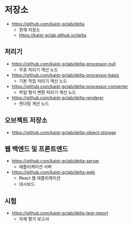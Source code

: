 # 저장소

- <https://github.com/kaist-gclab/delta>
  - 현재 저장소
  - <https://kaist-gclab.github.io/delta>

## 처리기

- <https://github.com/kaist-gclab/delta-processor-null>
  - 무효 처리기 계산 노드
- <https://github.com/kaist-gclab/delta-processor-basic>
  - 기본 작업 처리기 계산 노드
- <https://github.com/kaist-gclab/delta-processor-converter>
  - 파일 형식 변환 처리기 계산 노드
- <https://github.com/kaist-gclab/delta-renderer>
  - 렌더링 계산 노드

## 오브젝트 저장소

- <https://github.com/kaist-gclab/delta-object-storage>

## 웹 백엔드 및 프론트엔드

- <https://github.com/kaist-gclab/delta-server>
  - 애플리케이션 서버
- <https://github.com/kaist-gclab/delta-web>
  - React 웹 애플리케이션
  - 대시보드

## 시험

- <https://github.com/kaist-gclab/delta-test-report>
  - 자체 평가 보고서
